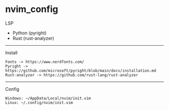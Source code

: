 # nvim_config

LSP
- Python (pyright)
- Rust (rust-analyzer)

----
Install

    Fonts -> https://www.nerdfonts.com/
    Pyright -> https://github.com/microsoft/pyright/blob/main/docs/installation.md
    Rust-analyzer -> https://github.com/rust-lang/rust-analyzer

---
Config

    Windows: ~/AppData/Local/nvim/init.vim
    Linux: ~/.config/nvim/init.vim
